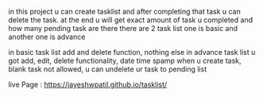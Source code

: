 in this project u can create tasklist and after completing that task u can delete the task. at the end u will get exact amount of task u completed and how many pending task are there
there are 2 task list one is basic and another one is advance

in basic task list add and delete function, nothing else
in advance task list u got add, edit, delete functionality, date time spamp when u create task, blank task not allowed, u can undelete ur task to pending list

live Page : https://jayeshwpatil.github.io/tasklist/


